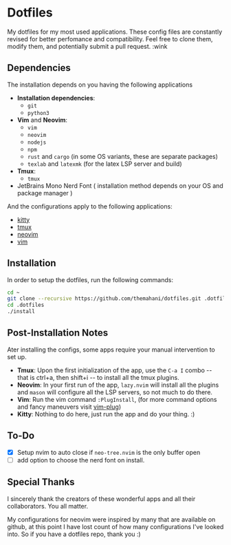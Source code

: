 # Dotfiles

My dotfiles for my most used applications. These config files are constantly revised for better perfomance and compatibility. Feel free to clone them,
modify them, and potentially submit a pull request. :wink

## Dependencies

The installation depends on you having the following applications

- **Installation dependencies**:
  - `git`
  - `python3`
- **Vim** and **Neovim**:
  - `vim`
  - `neovim`
  - `nodejs`
  - `npm`
  - `rust` and `cargo` (in some OS variants, these are separate packages)
  - `texlab` and `latexmk` (for the latex LSP server and build)
- **Tmux**:
  - `tmux`
- JetBrains Mono Nerd Font ( installation method depends on your OS and package manager )

And the configurations apply to the following applications:

- [kitty](https://github.com/kovidhoyal/kitty)
- [tmux](https://github.com/tmux/tmux)
- [neovim](https://github.com/neovim/neovim)
- [ vim ](https://github.com/vim/vim)

## Installation

In order to setup the dotfiles, run the following commands:

```bash
cd ~
git clone --recursive https://github.com/themahani/dotfiles.git .dotfiles
cd .dotfiles
./install
```

## Post-Installation Notes

Ater installing the configs, some apps require your manual intervention to set up.

- **Tmux**: Upon the first initialization of the app, use the `C-a I` combo -- that is ctrl+a, then shift+i -- to install all the tmux plugins.
- **Neovim**: In your first run of the app, `lazy.nvim` will install all the plugins and `mason` will configure all the LSP servers, so not much to do there.
- **Vim**: Run the vim command `:PlugInstall`, (for more command options and fancy maneuvers visit [vim-plug](https://github.com/junegunn/vim-plug))
- **Kitty**: Nothing to do here, just run the app and do your thing. :)

## To-Do

- [x] Setup nvim to auto close if `neo-tree.nvim` is the only buffer open
- [ ] add option to choose the nerd font on install.

## Special Thanks

I sincerely thank the creators of these wonderful apps and all their collaborators. You all matter.

My configurations for neovim were inspired by many that are available on github, at this point I have lost count of how many configurations I've
looked into. So if you have a dotfiles repo, thank you :)
